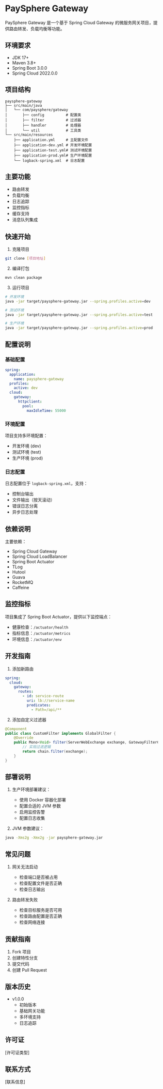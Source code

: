 # PaySphere Gateway

PaySphere Gateway 是一个基于 Spring Cloud Gateway 的微服务网关项目，提供路由转发、负载均衡等功能。

## 环境要求

- JDK 17+
- Maven 3.8+
- Spring Boot 3.0.0
- Spring Cloud 2022.0.0

## 项目结构

```
paysphere-gateway
├── src/main/java
│   └── com/paysphere/gateway
│       ├── config          # 配置类
│       ├── filter          # 过滤器
│       ├── handler         # 处理器
│       └── util            # 工具类
└── src/main/resources
    ├── application.yml     # 主配置文件
    ├── application-dev.yml # 开发环境配置
    ├── application-test.yml# 测试环境配置
    ├── application-prod.yml# 生产环境配置
    └── logback-spring.xml  # 日志配置
```

## 主要功能

- 路由转发
- 负载均衡
- 日志追踪
- 监控指标
- 缓存支持
- 消息队列集成

## 快速开始

1. 克隆项目
```bash
git clone [项目地址]
```

2. 编译打包
```bash
mvn clean package
```

3. 运行项目
```bash
# 开发环境
java -jar target/paysphere-gateway.jar --spring.profiles.active=dev

# 测试环境
java -jar target/paysphere-gateway.jar --spring.profiles.active=test

# 生产环境
java -jar target/paysphere-gateway.jar --spring.profiles.active=prod
```

## 配置说明

### 基础配置

```yaml
spring:
  application:
    name: paysphere-gateway
  profiles:
    active: dev
  cloud:
    gateway:
      httpclient:
        pool:
          maxIdleTime: 55000
```

### 环境配置

项目支持多环境配置：
- 开发环境 (dev)
- 测试环境 (test)
- 生产环境 (prod)

### 日志配置

日志配置位于 `logback-spring.xml`，支持：
- 控制台输出
- 文件输出（按天滚动）
- 错误日志分离
- 异步日志处理

## 依赖说明

主要依赖：
- Spring Cloud Gateway
- Spring Cloud LoadBalancer
- Spring Boot Actuator
- TLog
- Hutool
- Guava
- RocketMQ
- Caffeine

## 监控指标

项目集成了 Spring Boot Actuator，提供以下监控端点：
- 健康检查：`/actuator/health`
- 指标信息：`/actuator/metrics`
- 环境信息：`/actuator/env`

## 开发指南

1. 添加新路由
```yaml
spring:
  cloud:
    gateway:
      routes:
        - id: service-route
          uri: lb://service-name
          predicates:
            - Path=/api/**
```

2. 添加自定义过滤器
```java
@Component
public class CustomFilter implements GlobalFilter {
    @Override
    public Mono<Void> filter(ServerWebExchange exchange, GatewayFilterChain chain) {
        // 实现过滤逻辑
        return chain.filter(exchange);
    }
}
```

## 部署说明

1. 生产环境部署建议：
   - 使用 Docker 容器化部署
   - 配置合适的 JVM 参数
   - 启用监控告警
   - 配置日志收集

2. JVM 参数建议：
```bash
java -Xms2g -Xmx2g -jar paysphere-gateway.jar
```

## 常见问题

1. 网关无法启动
   - 检查端口是否被占用
   - 检查配置文件是否正确
   - 检查日志输出

2. 路由转发失败
   - 检查目标服务是否可用
   - 检查路由配置是否正确
   - 检查网络连接

## 贡献指南

1. Fork 项目
2. 创建特性分支
3. 提交代码
4. 创建 Pull Request

## 版本历史

- v1.0.0
  - 初始版本
  - 基础网关功能
  - 多环境支持
  - 日志追踪

## 许可证

[许可证类型]

## 联系方式

[联系信息] 
